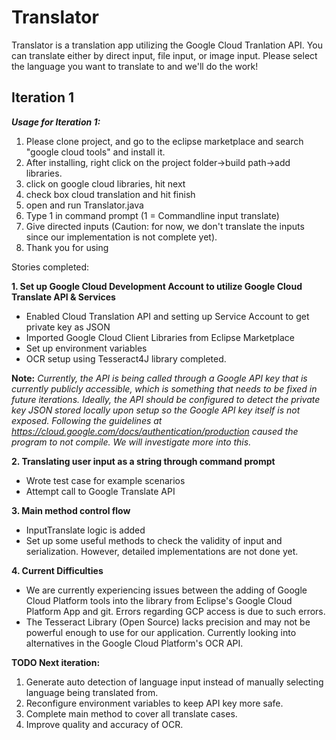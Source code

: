 # Translator

Translator is a translation app utilizing the Google Cloud Tranlation API. You can translate either by direct input, file input, or image input. Please select the language you want to translate to and we'll do the work!

## Iteration 1

***Usage for Iteration 1:***
1. Please clone project, and go to the eclipse marketplace and search "google cloud tools" and install it.
2. After installing, right click on the project folder->build path->add libraries.
3. click on google cloud libraries, hit next
4. check box cloud translation and hit finish
5. open and run Translator.java
6. Type 1 in command prompt (1 = Commandline input translate)
7. Give directed inputs (Caution: for now, we don't translate the inputs since our implementation is not complete yet). 
8. Thank you for using


Stories completed:

**1. Set up Google Cloud Development Account to utilize Google Cloud Translate API & Services**
  - Enabled Cloud Translation API and setting up Service Account to get private key as JSON 
  - Imported Google Cloud Client Libraries from Eclipse Marketplace
  - Set up environment variables
  - OCR setup using Tesseract4J library completed.
  
  **Note:** *Currently, the API is being called through a Google API key that is currently publicly accessible, which is something that needs to be fixed in future iterations. Ideally, the API should be configured to detect the private key JSON stored locally upon setup so the Google API key itself is not exposed. Following the guidelines at https://cloud.google.com/docs/authentication/production caused the program to not compile. We will investigate more into this.*
  
**2. Translating user input as a string through command prompt**
  - Wrote test case for example scenarios
  - Attempt call to Google Translate API

**3. Main method control flow**
  - InputTranslate logic is added
  - Set up some useful methods to check the validity of input and serialization. However, detailed implementations are not done yet. 

**4. Current Difficulties**
  - We are currently experiencing issues between the adding of Google Cloud Platform tools into the library from Eclipse's Google Cloud Platform App and git. Errors regarding GCP access is due to such errors. 
  - The Tesseract Library (Open Source) lacks precision and may not be powerful enough to use for our application. Currently looking into alternatives in the Google Cloud Platform's OCR API.

**TODO Next iteration:**
1. Generate auto detection of language input instead of manually selecting language being translated from. 
2. Reconfigure environment variables to keep API key more safe.
3. Complete main method to cover all translate cases. 
4. Improve quality and accuracy of OCR.
